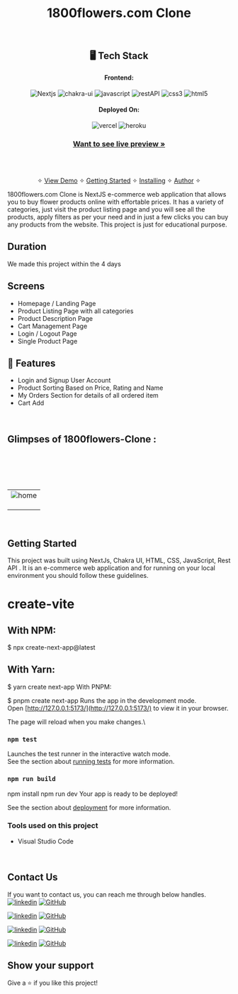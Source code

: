 
<h1 align="center">1800flowers.com Clone</h1>
<br />

<h2 align="center">🖥️ Tech Stack</h2>


<h4 align="center">Frontend:</h4>

<p align="center">
  <img src="https://img.shields.io/badge/Next-20232A?style=for-the-badge&logo=react&logoColor=61DAFB" alt="Nextjs" />
  <img src="https://img.shields.io/badge/Chakra%20UI-3bc7bd?style=for-the-badge&logo=chakraui&logoColor=white" alt="chakra-ui" />
  <img src="https://img.shields.io/badge/JavaScript-323330?style=for-the-badge&logo=javascript&logoColor=F7DF1E" alt="javascript" />
  <img src="https://img.shields.io/badge/Rest_API-02303A?style=for-the-badge&logo=react-router&logoColor=white" alt="restAPI" />
  <img src="https://img.shields.io/badge/CSS3-1572B6?style=for-the-badge&logo=css3&logoColor=white" alt="css3" />
  <img src="https://img.shields.io/badge/HTML5-E34F26?style=for-the-badge&logo=html5&logoColor=white" alt="html5" />
</p>


<h4 align="center">Deployed On:</h4>

<p align="center">
  <img src="https://img.shields.io/badge/Netlify-00C7B7?style=for-the-badge&logo=netlify&logoColor=white" alt="vercel" />
  <img src="https://img.shields.io/badge/vercel-430098?style=for-the-badge&logo=vercel&logoColor=white" alt="heroku" />
</p>



<h3 align="center"><a href="https://flower18.vercel.app/"><strong>Want to see live preview »</strong></a></h3>
<br />
<p align="center">
  <br />&#10023;
  <a href="#Demo">View Demo</a> &#10023;
  <a href="#Getting-Started">Getting Started</a> &#10023; 
  <a href="#Install">Installing</a> &#10023;
  <a href="#Contact Us">Author</a> &#10023;
</p>

1800flowers.com Clone is NextJS e-commerce web application that allows you to buy flower products online with effortable prices. It has a variety of categories, just visit the product listing page and you will see all the products, apply filters as per your need and in just a few clicks you can buy any products from the website. This project is just for educational purpose.

## Duration 
We made this project within the 4 days
<br />

## Screens 
- Homepage / Landing Page
- Product Listing Page with all categories
- Product Description Page
- Cart Management Page
- Login / Logout Page
- Single Product Page


## 🚀 Features
- Login and Signup User Account
- Product Sorting Based on Price, Rating and Name
- My Orders Section for details of all ordered item
- Cart Add 
<br />


## Glimpses of 1800flowers-Clone :
<table>
  <tr>
    <td><img src="https://user-images.githubusercontent.com/109611448/213923457-9a382633-b69c-4c7b-bb37-3212faacc999.png"  alt="home" /></td>
  </tr>
  <br/>
  <tr>
    <td><img src="https://user-images.githubusercontent.com/109611448/213923481-5667da3d-a857-43db-a507-4a7e2f306b8a.png"  alt="" /></td>
  </tr>
  <br/>
  <tr>
    <td><img src="https://user-images.githubusercontent.com/109611448/213923495-e777a1e2-be9a-4263-b22b-41077b592c19.png"  alt="" /></td>
  </tr>
  <br/>
   <tr>
    <td><img src="https://user-images.githubusercontent.com/109611448/213923515-93866847-14d3-4f78-b883-846706157ba6.png"   alt="" /></td>
  </tr>
  <br/>

</table>

<br />



## Getting Started

This project was built using NextJs, Chakra UI, HTML, CSS, JavaScript, Rest API . It is an e-commerce web application and for running on your local environment you should follow these guidelines.


# create-vite
## With NPM:

$ npx create-next-app@latest
## With Yarn:

$ yarn create next-app
With PNPM:

$ pnpm create next-app
Runs the app in the development mode.\
Open [http://127.0.0.1:5173/](http://127.0.0.1:5173/) to view it in your browser.

The page will reload when you make changes.\

### `npm test`

Launches the test runner in the interactive watch mode.\
See the section about [running tests](https://facebook.github.io/create-react-app/docs/running-tests) for more information.

### `npm run build`

npm install
npm run dev
Your app is ready to be deployed!

See the section about [deployment](https://facebook.github.io/create-react-app/docs/deployment) for more information.


### Tools used on this project

- Visual Studio Code

<br />

## Contact Us

If you want to contact us, you can reach me through below handles. <br />
[![linkedin](https://img.shields.io/badge/Santosh-Sharma-0077B5?style=for-the-badge&logo=linkedin&logoColor=white)](https://github.com/SantoshSharma09)
[![GitHub](https://img.shields.io/badge/Santosh-Sharma-0077B5?style=for-the-badge&logo=Github&logoColor=white)](https://github.com/SantoshSharma09)

[![linkedin](https://img.shields.io/badge/Amit-Pal-0077B5?style=for-the-badge&logo=linkedin&logoColor=white)](https://www.linkedin.com/in/iamitpal/)
[![GitHub](https://img.shields.io/badge/Amit-Pal-0077B5?style=for-the-badge&logo=Github&logoColor=white)](https://github.com/iamitpal/)

[![linkedin](https://img.shields.io/badge/Jyotiranjan-Ghibila-0077B5?style=for-the-badge&logo=linkedin&logoColor=white)](https://www.linkedin.com/in/JyotiranjanGhibila/)
[![GitHub](https://img.shields.io/badge/Jyotiranjan-Ghibila-0077B5?style=for-the-badge&logo=Github&logoColor=white)](https://github.com/JyotiranGhibila)

[![linkedin](https://img.shields.io/badge/Janani-Jayaraman-0077B5?style=for-the-badge&logo=linkedin&logoColor=white)](https://www.linkedin.com/in/Janani1727/)
[![GitHub](https://img.shields.io/badge/Janani-Jayaraman-0077B5?style=for-the-badge&logo=Github&logoColor=white)](https://github.com/Janani1727)







## Show your support

Give a ⭐️ if you like this project!



